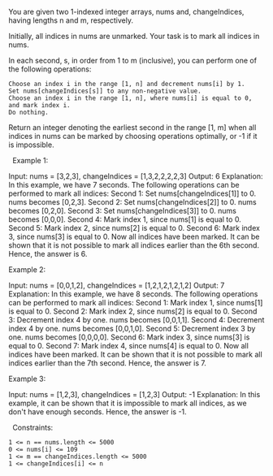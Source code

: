 You are given two 1-indexed integer arrays, nums and, changeIndices, having lengths n and m, respectively.

Initially, all indices in nums are unmarked. Your task is to mark all indices in nums.

In each second, s, in order from 1 to m (inclusive), you can perform one of the following operations:


	Choose an index i in the range [1, n] and decrement nums[i] by 1.
	Set nums[changeIndices[s]] to any non-negative value.
	Choose an index i in the range [1, n], where nums[i] is equal to 0, and mark index i.
	Do nothing.


Return an integer denoting the earliest second in the range [1, m] when all indices in nums can be marked by choosing operations optimally, or -1 if it is impossible.

 
Example 1:

Input: nums = [3,2,3], changeIndices = [1,3,2,2,2,2,3]
Output: 6
Explanation: In this example, we have 7 seconds. The following operations can be performed to mark all indices:
Second 1: Set nums[changeIndices[1]] to 0. nums becomes [0,2,3].
Second 2: Set nums[changeIndices[2]] to 0. nums becomes [0,2,0].
Second 3: Set nums[changeIndices[3]] to 0. nums becomes [0,0,0].
Second 4: Mark index 1, since nums[1] is equal to 0.
Second 5: Mark index 2, since nums[2] is equal to 0.
Second 6: Mark index 3, since nums[3] is equal to 0.
Now all indices have been marked.
It can be shown that it is not possible to mark all indices earlier than the 6th second.
Hence, the answer is 6.


Example 2:

Input: nums = [0,0,1,2], changeIndices = [1,2,1,2,1,2,1,2]
Output: 7
Explanation: In this example, we have 8 seconds. The following operations can be performed to mark all indices:
Second 1: Mark index 1, since nums[1] is equal to 0.
Second 2: Mark index 2, since nums[2] is equal to 0.
Second 3: Decrement index 4 by one. nums becomes [0,0,1,1].
Second 4: Decrement index 4 by one. nums becomes [0,0,1,0].
Second 5: Decrement index 3 by one. nums becomes [0,0,0,0].
Second 6: Mark index 3, since nums[3] is equal to 0.
Second 7: Mark index 4, since nums[4] is equal to 0.
Now all indices have been marked.
It can be shown that it is not possible to mark all indices earlier than the 7th second.
Hence, the answer is 7.


Example 3:

Input: nums = [1,2,3], changeIndices = [1,2,3]
Output: -1
Explanation: In this example, it can be shown that it is impossible to mark all indices, as we don't have enough seconds. 
Hence, the answer is -1.


 
Constraints:


	1 <= n == nums.length <= 5000
	0 <= nums[i] <= 109
	1 <= m == changeIndices.length <= 5000
	1 <= changeIndices[i] <= n

